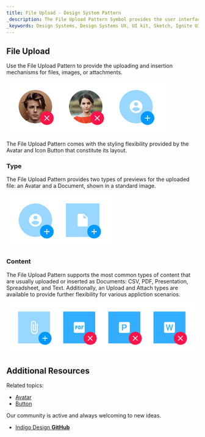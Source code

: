 ```yaml
---
title: File Upload - Design System Pattern
_description: The File Upload Pattern Symbol provides the user interface for uploading or inserting files.
_keywords: Design Systems, Design Systems UX, UI kit, Sketch, Ignite UI for Angular, Sketch to Angular, Sketch to Angular, Angular, Angular Design System, Export code from Sketch, Design Kits for Angular, Sketch HTML, Sketch to HTML, Sketch UI kits
---
```


## File Upload

Use the File Upload Pattern to provide the uploading and insertion mechanisms for files, images, or attachments.

![](../images/file-upload_demo.png)

The File Upload Pattern comes with the styling flexibility provided by the Avatar and Icon Button that constitute its layout.

### Type

The File Upload Pattern provides two types of previews for the uploaded file: an Avatar and a Document, shown in a standard image.

![](../images/file-upload_type.png)

### Content

The File Upload Pattern supports the most common types of content that are usually uploaded or inserted as Documents: CSV, PDF, Presentation, Spreadsheet, and Text. Additionally, an Upload and Attach types are available to provide further flexibility for various appliction scenarios.

![](../images/file-upload_content.png)

## Additional Resources

Related topics:

- [Avatar](avatar.md)
- [Button](button.md)
  <div class="divider--half"></div>

Our community is active and always welcoming to new ideas.

- [Indigo Design **GitHub**](https://github.com/IgniteUI/design-system-docfx)
